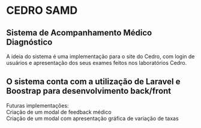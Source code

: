 <h1>CEDRO SAMD</h1>
<h2>Sistema de Acompanhamento Médico Diagnóstico</h2>
<p>A ideia do sistema é uma implementação para o site do Cedro, com login de usuários e apresentação dos seus exames feitos nos laboratórios Cedro.</p>

<h2>O sistema conta com a utilização de Laravel e Boostrap para desenvolvimento back/front</h2>

<p>Futuras implementações: <br>Criação de um modal de feedback médico <br>Criação de um modal com apresentação gráfica de variação de taxas</p>
